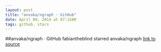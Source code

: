 ```yaml
---
layout: post
title: "anvaka/ngraph · GitHub"
date: April 09, 2014 at 07:15AM
tags: github, stars
---
```

##anvaka/ngraph · GitHub
fabiantheblind starred anvaka/ngraph
[link to source](http://ift.tt/1h5XgJc) 
